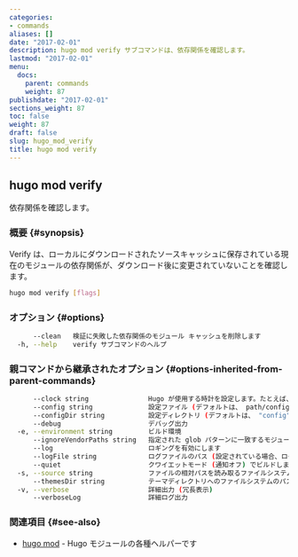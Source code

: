 ```yaml
---
categories:
- commands
aliases: []
date: "2017-02-01"
description: hugo mod verify サブコマンドは、依存関係を確認します。
lastmod: "2017-02-01"
menu:
  docs:
    parent: commands
    weight: 87
publishdate: "2017-02-01"
sections_weight: 87
toc: false
weight: 87
draft: false
slug: hugo_mod_verify
title: hugo mod verify
---
```

## hugo mod verify

依存関係を確認します。

### 概要 {#synopsis}

Verify は、ローカルにダウンロードされたソースキャッシュに保存されている現在のモジュールの依存関係が、ダウンロード後に変更されていないことを確認します。


```bash
hugo mod verify [flags]
```

### オプション {#options}

```bash
      --clean   検証に失敗した依存関係のモジュール キャッシュを削除します
  -h, --help    verify サブコマンドのヘルプ
```

### 親コマンドから継承されたオプション {#options-inherited-from-parent-commands}

```bash
      --clock string               Hugo が使用する時計を設定します。たとえば、 --clock 2021-11-06T22:30:00.00+09:00
      --config string              設定ファイル (デフォルトは、 path/config.yaml|json|toml)
      --configDir string           設定ディレクトリ (デフォルトは、 "config")
      --debug                      デバッグ出力
  -e, --environment string         ビルド環境
      --ignoreVendorPaths string   指定された glob パターンに一致するモジュールパスの _vendor を無視します
      --log                        ロギングを有効にします
      --logFile string             ログファイルのパス (設定されている場合、ログが自動的に有効になります)
      --quiet                      クワイエットモード (通知オフ) でビルドします
  -s, --source string              ファイルの相対パスを読み取るファイルシステムのパス
      --themesDir string           テーマディレクトリへのファイルシステムのパス
  -v, --verbose                    詳細出力 (冗長表示)
      --verboseLog                 詳細ログ出力
```

### 関連項目 {#see-also}

* [hugo mod](/commands/hugo_mod/)	 - Hugo モジュールの各種ヘルパーです

